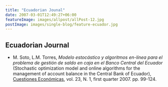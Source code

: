 ```yaml
---
title: "Ecuadorian Jounal"
date: 2007-03-01T12:49:27+06:00
featureImage: images/allpost/allPost-12.jpg
postImage: images/single-blog/feature-ecuador.jpg
---
```


## Ecuadorian Journal

-   M. Soto, L.M. Torres, *Modelo estocástico y algoritmos en-línea para el problema de gestión de saldo en caja en el Banco Central del Ecuador* (Stochastic optimization model and online algorithms for the management of account balance in the Central Bank of Ecuador), [Cuestiones Económicas](http://www.bce.fin.ec/documentos/PublicacionesNotas/Catalogo/Cuestiones/XXIII-I-04SOTO.pdf), vol. 23, N. 1, first quarter 2007. pp. 99-124.